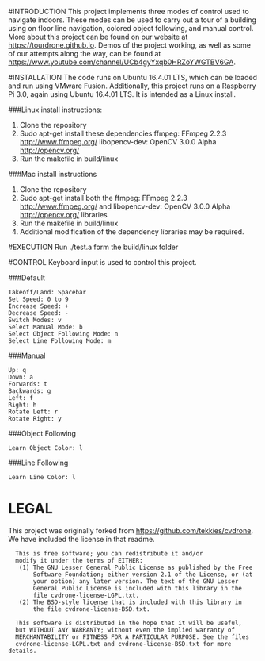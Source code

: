 #INTRODUCTION
This project implements three modes of control used to navigate indoors. These modes can be used to carry out a tour of a building using on floor line navigation, colored object following, and manual control. More about this project can be found on our website at https://tourdrone.github.io. Demos of the project working, as well as some of our attempts along the way, can be found at https://www.youtube.com/channel/UCb4gyYxqb0HRZoYWGTBV6GA. 
    
#INSTALLATION
The code runs on Ubuntu 16.4.01 LTS, which can be loaded and run using VMware Fusion. Additionally, this project runs on a Raspberry Pi 3.0, again using Ubuntu 16.4.01 LTS. It is intended as a Linux install.

###Linux install instructions:
  1. Clone the repository
  2. Sudo apt-get install these dependencies
  	ffmpeg: 
	  FFmpeg 2.2.3 <LGPL v2.1 license> http://www.ffmpeg.org/
	libopencv-dev: 
	  OpenCV 3.0.0 Alpha <BSD license> http://opencv.org/
  3. Run the makefile in build/linux
  
###Mac install instructions
  1. Clone the repository
  2. Sudo apt-get install both the 
  	ffmpeg: FFmpeg 2.2.3 <LGPL v2.1 license> http://www.ffmpeg.org/ and
	libopencv-dev: OpenCV 3.0.0 Alpha <BSD license> http://opencv.org/ libraries
  3. Run the makefile in build/linux
  4. Additional modification of the dependency libraries may be required.


#EXECUTION
Run ./test.a form the build/linux folder


#CONTROL
  Keyboard input is used to control this project.
  
  ###Default
  
    Takeoff/Land: Spacebar
    Set Speed: 0 to 9
    Increase Speed: +
    Decrease Speed: -
    Switch Modes: v
    Select Manual Mode: b
    Select Object Following Mode: n
    Select Line Following Mode: m
  
  ###Manual
  
    Up: q
    Down: a
    Forwards: t
    Backwards: g
    Left: f
    Right: h
    Rotate Left: r
    Rotate Right: y
  
  ###Object Following
  
    Learn Object Color: l
  
  ###Line Following
  
    Learn Line Color: l


# LEGAL
This project was originally forked from https://github.com/tekkies/cvdrone. We have included the license in that readme. 

	  This is free software; you can redistribute it and/or
	  modify it under the terms of EITHER:
	   (1) The GNU Lesser General Public License as published by the Free
		   Software Foundation; either version 2.1 of the License, or (at
		   your option) any later version. The text of the GNU Lesser
		   General Public License is included with this library in the
		   file cvdrone-license-LGPL.txt.
	   (2) The BSD-style license that is included with this library in
		   the file cvdrone-license-BSD.txt.

	  This software is distributed in the hope that it will be useful,
	  but WITHOUT ANY WARRANTY; without even the implied warranty of
	  MERCHANTABILITY or FITNESS FOR A PARTICULAR PURPOSE. See the files
	  cvdrone-license-LGPL.txt and cvdrone-license-BSD.txt for more details.
